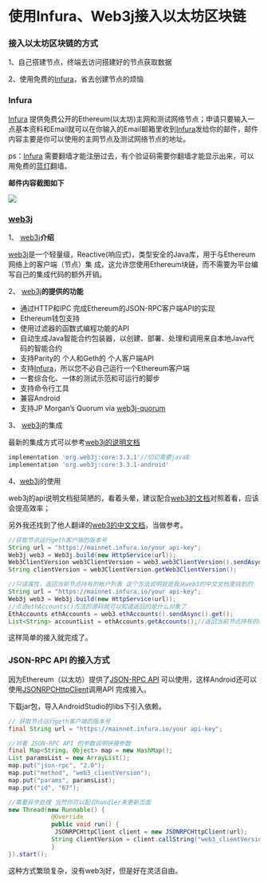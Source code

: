 # 使用Infura、Web3j接入以太坊区块链

### 接入以太坊区块链的方式

1、自己搭建节点，终端去访问搭建好的节点获取数据

2、使用免费的[Infura](https://infura.io/signup)，省去创建节点的烦恼

### Infura

[Infura](https://infura.io/signup) 提供免费公开的Ethereum(以太坊)主网和测试网络节点；申请只要输入一点基本资料和Email就可以在你输入的Email邮箱里收到[Infura](https://infura.io/signup)发给你的邮件，邮件内容主要是你可以使用的主网节点及测试网络节点的地址。

ps：[Infura](https://infura.io/signup) 需要翻墙才能注册过去，有个验证码需要你翻墙才能显示出来，可以用免费的[蓝灯](https://github.com/getlantern/forum)翻墙。

**邮件内容截图如下**

![](https://ws2.sinaimg.cn/large/006tNc79ly1fq6iv5z53gj30b40afdg4.jpg)

###  [web3j](https://github.com/web3j/web3j)

1、 [web3j](https://github.com/web3j/web3j)**介绍**

 [web3j](https://github.com/web3j/web3j)是一个轻量级，Reactive(响应式)，类型安全的Java库，用于与Ethereum网络上的客户端（节点）集       成，这允许您使用Ethereum块链，而不需要为平台编写自己的集成代码的额外开销。

2、 [web3j](https://github.com/web3j/web3j)**的提供的功能**

* 通过HTTP和IPC 完成Ethereum的JSON-RPC客户端API的实现
* Ethereum钱包支持
* 使用过滤器的函数式编程功能的API
* 自动生成Java智能合约包装器，以创建、部署、处理和调用来自本地Java代码的智能合约
* 支持Parity的 个人和Geth的 个人客户端API
* 支持[Infura](https://infura.io/signup)，所以您不必自己运行一个Ethereum客户端
* 一套综合化、一体的测试示范和可运行的脚步
* 支持命令行工具
* 兼容Android
* 支持JP Morgan’s Quorum via [web3j-quorum](https://github.com/web3j/quorum)

3、 [web3j](https://github.com/web3j/web3j)的集成

最新的集成方式可以参考[web3j的说明文档](https://docs.web3j.io/getting_started.html#gradle)

```groovy
implementation 'org.web3j:core:3.3.1'//切记需要java8 
implementation 'org.web3j:core:3.3.1-android'
```

4、[web3j](https://github.com/web3j/web3j)的使用

web3j的api说明文档挺简陋的，看着头晕，建议配合[web3的文档](https://github.com/ethereum/wiki/wiki/JavaScript-API)对照着看，应该会提高效率；

另外我还找到了他人翻译的[web3的中文文档](http://web3.tryblockchain.org/Web3.js-api-refrence.html)，当做参考。

```java
//获取节点运行geth客户端的版本号
String url = "https://mainnet.infura.io/your api-key";
Web3j web3 = Web3j.build(new HttpService(url));
Web3ClientVersion web3ClientVersion = web3.web3ClientVersion().sendAsync().get();
String clientVersion = web3ClientVersion.getWeb3ClientVersion();

//只读属性，返回当前节点持有的帐户列表 这个方法说明就是我从web3的中文文档里找到的
String url = "https://mainnet.infura.io/your api-key";
Web3j web3 = Web3j.build(new HttpService(url));
//点进ethAccounts()方法的源码就可以知道返回的是什么对象了
EthAccounts ethAccounts = web3.ethAccounts().sendAsync().get();
List<String> accountList = ethAccounts.getAccounts();//返回当前节点持有的账户列表
```

这样简单的接入就完成了。

### JSON-RPC API 的接入方式

因为Ethereum（以太坊）提供了[JSON-RPC API](https://github.com/ethereum/wiki/wiki/JSON-RPC#web3_clientversion) 可以使用，这样Android还可以使用[JSONRPCHttpClient](http://www.java2s.com/Code/Jar/a/Downloadandroidjsonrpc034jar.htm)调用API 完成接入。

下载jar包，导入AndroidStudio的libs下引入依赖。

```java
// 获取节点运行geth客户端的版本号 
final String url = "https://mainnet.infura.io/your api-key";

//对着 JSON-RPC API 的参数说明拼接参数
final Map<String, Object> map = new HashMap();
List paramsList = new ArrayList();
map.put("json-rpc", "2.0");
map.put("method", "web3_clientVersion");
map.put("params", paramsList);
map.put("id", "67");

//需要异步处理 当然你可以配合handler来更新页面
new Thread(new Runnable() {
            @Override
            public void run() {
			 JSONRPCHttpClient client = new JSONRPCHttpClient(url);
			String clientVersion = client.callString("web3_clientVersion", map);
            }
}).start();
```

这种方式繁琐复杂，没有web3j好，但是好在灵活自由。